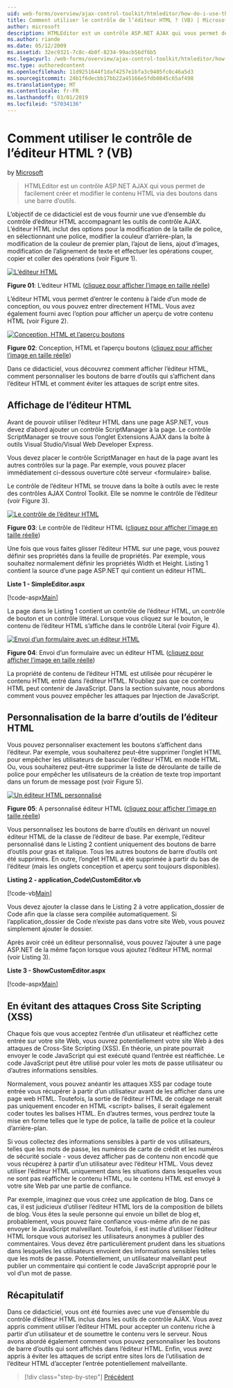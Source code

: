 ```yaml
---
uid: web-forms/overview/ajax-control-toolkit/htmleditor/how-do-i-use-the-html-editor-control-vb
title: Comment utiliser le contrôle de l’éditeur HTML ? (VB) | Microsoft Docs
author: microsoft
description: HTMLEditor est un contrôle ASP.NET AJAX qui vous permet de facilement créer et modifier le contenu HTML via des boutons dans une barre d’outils.
ms.author: riande
ms.date: 05/12/2009
ms.assetid: 32ec9321-7c8c-4b0f-8234-99acb56df6b5
msc.legacyurl: /web-forms/overview/ajax-control-toolkit/htmleditor/how-do-i-use-the-html-editor-control-vb
msc.type: authoredcontent
ms.openlocfilehash: 11d9251644f1daf4257e1bfa3c9405fc0c46a5d3
ms.sourcegitcommit: 24b1f6decbb17bb22a45166e5fdb0845c65af498
ms.translationtype: MT
ms.contentlocale: fr-FR
ms.lasthandoff: 03/01/2019
ms.locfileid: "57034136"
---
```

<a name="how-do-i-use-the-html-editor-control-vb"></a>Comment utiliser le contrôle de l’éditeur HTML ? (VB)
====================
by [Microsoft](https://github.com/microsoft)

> HTMLEditor est un contrôle ASP.NET AJAX qui vous permet de facilement créer et modifier le contenu HTML via des boutons dans une barre d’outils.


L’objectif de ce didacticiel est de vous fournir une vue d’ensemble du contrôle d’éditeur HTML accompagnant les outils de contrôle AJAX. L’éditeur HTML inclut des options pour la modification de la taille de police, en sélectionnant une police, modifier la couleur d’arrière-plan, la modification de la couleur de premier plan, l’ajout de liens, ajout d’images, modification de l’alignement de texte et effectuer les opérations couper, copier et coller des opérations (voir Figure 1).


[![L’éditeur HTML](how-do-i-use-the-html-editor-control-vb/_static/image1.jpg)](how-do-i-use-the-html-editor-control-vb/_static/image1.png)

**Figure 01**: L’éditeur HTML ([cliquez pour afficher l’image en taille réelle](how-do-i-use-the-html-editor-control-vb/_static/image2.png))


L’éditeur HTML vous permet d’entrer le contenu à l’aide d’un mode de conception, ou vous pouvez entrer directement HTML. Vous avez également fourni avec l’option pour afficher un aperçu de votre contenu HTML (voir Figure 2).


[![Conception, HTML et l’aperçu boutons](how-do-i-use-the-html-editor-control-vb/_static/image2.jpg)](how-do-i-use-the-html-editor-control-vb/_static/image3.png)

**Figure 02**: Conception, HTML et l’aperçu boutons ([cliquez pour afficher l’image en taille réelle](how-do-i-use-the-html-editor-control-vb/_static/image4.png))


Dans ce didacticiel, vous découvrez comment afficher l’éditeur HTML, comment personnaliser les boutons de barre d’outils qui s’affichent dans l’éditeur HTML et comment éviter les attaques de script entre sites.

## <a name="displaying-the-html-editor"></a>Affichage de l’éditeur HTML

Avant de pouvoir utiliser l’éditeur HTML dans une page ASP.NET, vous devez d’abord ajouter un contrôle ScriptManager à la page. Le contrôle ScriptManager se trouve sous l’onglet Extensions AJAX dans la boîte à outils Visual Studio/Visual Web Developer Express.

Vous devez placer le contrôle ScriptManager en haut de la page avant les autres contrôles sur la page. Par exemple, vous pouvez placer immédiatement ci-dessous ouverture côté serveur &lt;formulaire&gt; balise.

Le contrôle de l’éditeur HTML se trouve dans la boîte à outils avec le reste des contrôles AJAX Control Toolkit. Elle se nomme le contrôle de l’éditeur (voir Figure 3).


[![Le contrôle de l’éditeur HTML](how-do-i-use-the-html-editor-control-vb/_static/image3.jpg)](how-do-i-use-the-html-editor-control-vb/_static/image5.png)

**Figure 03**: Le contrôle de l’éditeur HTML ([cliquez pour afficher l’image en taille réelle](how-do-i-use-the-html-editor-control-vb/_static/image6.png))


Une fois que vous faites glisser l’éditeur HTML sur une page, vous pouvez définir ses propriétés dans la feuille de propriétés. Par exemple, vous souhaitez normalement définir les propriétés Width et Height. Listing 1 contient la source d’une page ASP.NET qui contient un éditeur HTML.

**Liste 1 - SimpleEditor.aspx**

[!code-aspx[Main](how-do-i-use-the-html-editor-control-vb/samples/sample1.aspx)]

La page dans le Listing 1 contient un contrôle de l’éditeur HTML, un contrôle de bouton et un contrôle littéral. Lorsque vous cliquez sur le bouton, le contenu de l’éditeur HTML s’affiche dans le contrôle Literal (voir Figure 4).


[![Envoi d’un formulaire avec un éditeur HTML](how-do-i-use-the-html-editor-control-vb/_static/image4.jpg)](how-do-i-use-the-html-editor-control-vb/_static/image7.png)

**Figure 04**: Envoi d’un formulaire avec un éditeur HTML ([cliquez pour afficher l’image en taille réelle](how-do-i-use-the-html-editor-control-vb/_static/image8.png))


La propriété de contenu de l’éditeur HTML est utilisée pour récupérer le contenu HTML entré dans l’éditeur HTML. N’oubliez pas que ce contenu HTML peut contenir de JavaScript. Dans la section suivante, nous abordons comment vous pouvez empêcher les attaques par Injection de JavaScript.

## <a name="customizing-the-html-editor-toolbar"></a>Personnalisation de la barre d’outils de l’éditeur HTML

Vous pouvez personnaliser exactement les boutons s’affichent dans l’éditeur. Par exemple, vous souhaiterez peut-être supprimer l’onglet HTML pour empêcher les utilisateurs de basculer l’éditeur HTML en mode HTML. Ou, vous souhaiterez peut-être supprimer la liste de déroulante de taille de police pour empêcher les utilisateurs de la création de texte trop important dans un forum de message post (voir Figure 5).


[![Un éditeur HTML personnalisé](how-do-i-use-the-html-editor-control-vb/_static/image5.jpg)](how-do-i-use-the-html-editor-control-vb/_static/image9.png)

**Figure 05**: A personnalisé éditeur HTML ([cliquez pour afficher l’image en taille réelle](how-do-i-use-the-html-editor-control-vb/_static/image10.png))


Vous personnalisez les boutons de barre d’outils en dérivant un nouvel éditeur HTML de la classe de l’éditeur de base. Par exemple, l’éditeur personnalisé dans le Listing 2 contient uniquement des boutons de barre d’outils pour gras et italique. Tous les autres boutons de barre d’outils ont été supprimés. En outre, l’onglet HTML a été supprimée à partir du bas de l’éditeur (mais les onglets conception et aperçu sont toujours disponibles).

**Listing 2 - application\_Code\CustomEditor.vb**

[!code-vb[Main](how-do-i-use-the-html-editor-control-vb/samples/sample2.vb)]

Vous devez ajouter la classe dans le Listing 2 à votre application\_dossier de Code afin que la classe sera compilée automatiquement. Si l’application\_dossier de Code n’existe pas dans votre site Web, vous pouvez simplement ajouter le dossier.

Après avoir créé un éditeur personnalisé, vous pouvez l’ajouter à une page ASP.NET de la même façon lorsque vous ajoutez l’éditeur HTML normal (voir Listing 3).

**Liste 3 - ShowCustomEditor.aspx**

[!code-aspx[Main](how-do-i-use-the-html-editor-control-vb/samples/sample3.aspx)]

## <a name="avoiding-cross-site-scripting-xss-attacks"></a>En évitant des attaques Cross Site Scripting (XSS)

Chaque fois que vous acceptez l’entrée d’un utilisateur et réaffichez cette entrée sur votre site Web, vous ouvrez potentiellement votre site Web à des attaques de Cross-Site Scripting (XSS). En théorie, un pirate pourrait envoyer le code JavaScript qui est exécuté quand l’entrée est réaffichée. Le code JavaScript peut être utilisé pour voler les mots de passe utilisateur ou d’autres informations sensibles.

Normalement, vous pouvez anéantir les attaques XSS par codage toute entrée vous récupérer à partir d’un utilisateur avant de les afficher dans une page web HTML. Toutefois, la sortie de l’éditeur HTML de codage ne serait pas uniquement encoder en HTML &lt;script&gt; balises, il serait également coder toutes les balises HTML. En d’autres termes, vous perdrez toute la mise en forme telles que le type de police, la taille de police et la couleur d’arrière-plan.

Si vous collectez des informations sensibles à partir de vos utilisateurs, telles que les mots de passe, les numéros de carte de crédit et les numéros de sécurité sociale - vous devez afficher pas de contenu non encodé que vous récupérez à partir d’un utilisateur avec l’éditeur HTML. Vous devez utiliser l’éditeur HTML uniquement dans les situations dans lesquelles vous ne sont pas réafficher le contenu HTML, ou le contenu HTML est envoyé à votre site Web par une partie de confiance.

Par exemple, imaginez que vous créez une application de blog. Dans ce cas, il est judicieux d’utiliser l’éditeur HTML lors de la composition de billets de blog. Vous êtes la seule personne qui envoie un billet de blog et, probablement, vous pouvez faire confiance vous-même afin de ne pas envoyer le JavaScript malveillant. Toutefois, il est inutile d’utiliser l’éditeur HTML lorsque vous autorisez les utilisateurs anonymes à publier des commentaires. Vous devez être particulièrement prudent dans les situations dans lesquelles les utilisateurs envoient des informations sensibles telles que les mots de passe. Potentiellement, un utilisateur malveillant peut publier un commentaire qui contient le code JavaScript approprié pour le vol d’un mot de passe.

## <a name="summary"></a>Récapitulatif

Dans ce didacticiel, vous ont été fournies avec une vue d’ensemble du contrôle d’éditeur HTML inclus dans les outils de contrôle AJAX. Vous avez appris comment utiliser l’éditeur HTML pour accepter un contenu riche à partir d’un utilisateur et de soumettre le contenu vers le serveur. Nous avons abordé également comment vous pouvez personnaliser les boutons de barre d’outils qui sont affichés dans l’éditeur HTML. Enfin, vous avez appris à éviter les attaques de script entre sites lors de l’utilisation de l’éditeur HTML d’accepter l’entrée potentiellement malveillante.

> [!div class="step-by-step"]
> [Précédent](how-do-i-use-the-html-editor-control-cs.md)
